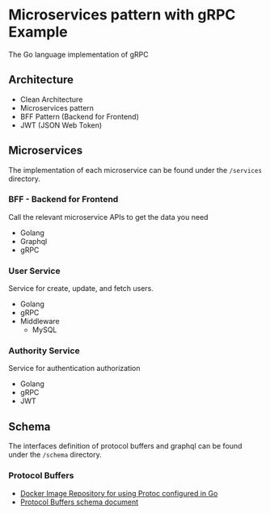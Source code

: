 # Microservices pattern with gRPC Example
The Go language implementation of gRPC

## Architecture
- Clean Architecture
- Microservices pattern
- BFF Pattern (Backend for Frontend)
- JWT (JSON Web Token)

## Microservices
The implementation of each microservice can be found under the `/services` directory.
### BFF - Backend for Frontend
Call the relevant microservice APIs to get the data you need
- Golang
- Graphql
- gRPC

### User Service
Service for create, update, and fetch users.
- Golang
- gRPC
- Middleware
  - MySQL

### Authority Service
Service for authentication authorization
- Golang
- gRPC
- JWT

## Schema
The interfaces definition of protocol buffers and graphql can be found under the `/schema` directory.

### Protocol Buffers
- [Docker Image Repository for using Protoc configured in Go](https://github.com/hizzuu/protoc)
- [Protocol Buffers schema document](https://github.com/hizzuu/grpc-example/tree/main/schema/proto)
